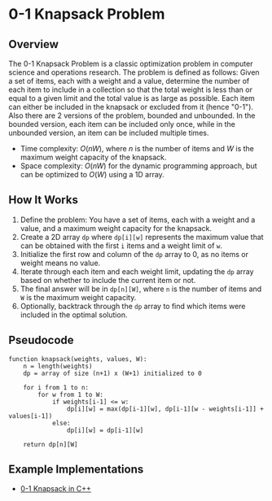 # 0-1 Knapsack Problem

## Overview

The 0-1 Knapsack Problem is a classic optimization problem in computer science and operations research. The problem is defined as follows:
Given a set of items, each with a weight and a value, determine the number of each item to include in a collection so that the total weight is less than or equal to a given limit and the total value is as large as possible. Each item can either be included in the knapsack or excluded from it (hence "0-1"). Also there are 2 versions of the problem, bounded and unbounded. In the bounded version, each item can be included only once, while in the unbounded version, an item can be included multiple times.

- Time complexity: $O(nW)$, where $n$ is the number of items and $W$ is the maximum weight capacity of the knapsack.
- Space complexity: $O(nW)$ for the dynamic programming approach, but can be optimized to $O(W)$ using a 1D array.

## How It Works

1. Define the problem: You have a set of items, each with a weight and a value, and a maximum weight capacity for the knapsack.
2. Create a 2D array `dp` where `dp[i][w]` represents the maximum value that can be obtained with the first `i` items and a weight limit of `w`.
3. Initialize the first row and column of the `dp` array to 0, as no items or weight means no value.
4. Iterate through each item and each weight limit, updating the `dp` array based on whether to include the current item or not.
5. The final answer will be in `dp[n][W]`, where `n` is the number of items and `W` is the maximum weight capacity.
6. Optionally, backtrack through the `dp` array to find which items were included in the optimal solution.

## Pseudocode
```plaintext
function knapsack(weights, values, W):
    n = length(weights)
    dp = array of size (n+1) x (W+1) initialized to 0

    for i from 1 to n:
        for w from 1 to W:
            if weights[i-1] <= w:
                dp[i][w] = max(dp[i-1][w], dp[i-1][w - weights[i-1]] + values[i-1])
            else:
                dp[i][w] = dp[i-1][w]

    return dp[n][W]
```

## Example Implementations

- [0-1 Knapsack in C++](./knapsack.cpp)